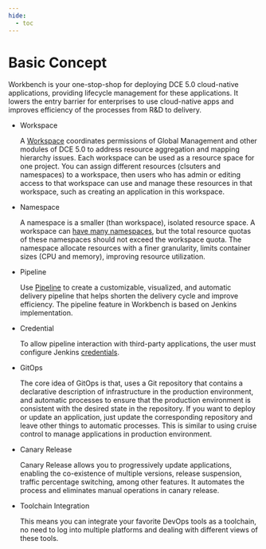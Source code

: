 ```yaml
---
hide:
  - toc
---
```


# Basic Concept

Workbench is your one-stop-shop for deploying DCE 5.0 cloud-native applications, providing lifecycle management for these applications. It lowers the entry barrier for enterprises to use cloud-native apps and improves efficiency of the processes from R&D to delivery.

- Workspace

    A [Workspace](../../ghippo/user-guide/workspace/ws-folder.md) coordinates permissions of Global Management and other modules of DCE 5.0 to address resource aggregation and mapping hierarchy issues. Each workspace can be used as a resource space for one project. You can assign different resources (clsuters and namespaces) to a workspace, then users who has admin or editing access to that workspace can use and manage these resources in that workspace, such as creating an application in this workspace.

- Namespace

    A namespace is a smaller (than workspace), isolated resource space. A workspace can [have many namespaces](../../kpanda/user-guide/namespaces/createns.md), but the total resource quotas of these namespaces should not exceed the workspace quota. The namespace allocate resources with a finer granularity, limits container sizes (CPU and memory), improving resource utilization.

- Pipeline

    Use [Pipeline](../quickstart/deploy-pipeline.md) to create a customizable, visualized, and automatic delivery pipeline that helps shorten the delivery cycle and improve efficiency. The pipeline feature in Workbench is based on Jenkins implementation.

- Credential

    To allow pipeline interaction with third-party applications, the user must configure Jenkins [credentials](../user-guide/pipelines/credential.md).

- GitOps

    The core idea of GitOps is that, uses a Git repository that contains a declarative description of infrastructure in the production environment, and automatic processes to ensure that the production environment is consistent with the desired state in the repository. If you want to deploy or update an application, just update the corresponding repository and leave other things to automatic processes. This is similar to using cruise control to manage applications in production environment.

- Canary Release

    Canary Release allows you to progressively update applications, enabling the co-existence of multiple versions, release suspension, traffic percentage switching, among other features. It automates the process and eliminates manual operations in canary release.

- Toolchain Integration

    This means you can integrate your favorite DevOps tools as a toolchain, no need to log into multiple platforms and dealing with different views of these tools.
